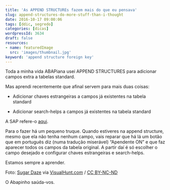 ```yaml
---
title: 'As APPEND STRUCTUREs fazem mais do que eu pensava'
slug: append-structures-do-more-stuff-than-i-thought
date: 2016-10-17 09:00:06
tags: [ddic, segredo]
categories: [dicas]
wordpressId: 3634
draft: false
resources:
- name: featuredImage
  src: 'images/thumbnail.jpg'
keyword: 'append structure foreign key'
---
```

Toda a minha vida ABAPiana usei APPEND STRUCTURES para adicionar campos extra a tabelas standard.

Mas aprendi recentemente que afinal servem para mais duas coisas:

<!--more-->

  * Adicionar chaves estrangeiras a campos já existentes na tabela standard

  * Adicionar search-helps a campos já existentes na tabela standard

A SAP refere-o [aqui][1].

Para o fazer há um pequeno truque. Quando estiveres na append structure, mesmo que ela não tenha nenhum campo, vais reparar que há lá um botão que em português diz (numa tradução miserável) “Apendente ON” e que faz aparecer todos os campos da tabela original. A partir daí é só escolher o campo desejado e configurar chaves estrangeiras e search-helps.

Estamos sempre a aprender.

Foto: [Sugar Daze][2] via [VisualHunt.com][3] / [CC BY-NC-ND][4]

O Abapinho saúda-vos.

   [1]: https://help.sap.com/saphelp_nw73/helpdata/en/cf/21ebc9446011d189700000e8322d00/content.htm
   [2]: https://www.flickr.com/photos/catbeurnier/3114941639/
   [3]: https://visualhunt.com
   [4]: http://creativecommons.org/licenses/by-nc-nd/2.0/

